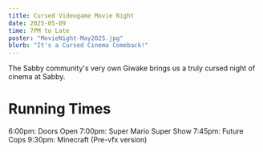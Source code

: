```yaml
---
title: Cursed Videogame Movie Night
date: 2025-05-09
time: 7PM to Late
poster: "MovieNight-May2025.jpg"
blurb: "It's a Cursed Cinema Comeback!"
---
```


The Sabby community's very own Giwake brings us a truly cursed night of cinema at Sabby.

# Running Times
6:00pm: Doors Open 
7:00pm: Super Mario Super Show
7:45pm: Future Cops
9:30pm: Minecraft (Pre-vfx version)